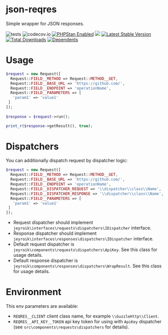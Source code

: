 # json-reqres

Simple wrapper for JSON responses.

![tests](https://github.com/jeyroik/json-reqres/workflows/PHP%20Composer/badge.svg?branch=master&event=push)
![codecov.io](https://codecov.io/gh/jeyroik/json-reqres/coverage.svg?branch=master)
<a href="https://github.com/phpstan/phpstan"><img src="https://img.shields.io/badge/PHPStan-enabled-brightgreen.svg?style=flat" alt="PHPStan Enabled"></a> 
<a href="https://codeclimate.com/github/jeyroik/json-reqres/maintainability"><img src="https://api.codeclimate.com/v1/badges/cf047cab53a8030f14b6/maintainability" /></a>
[![Latest Stable Version](https://poser.pugx.org/jeyroik/json-reqres/v)](//packagist.org/packages/jeyroik/json-reqres)
[![Total Downloads](https://poser.pugx.org/jeyroik/json-reqres/downloads)](//packagist.org/packages/jeyroik/json-reqres)
[![Dependents](https://poser.pugx.org/jeyroik/json-reqres/dependents)](//packagist.org/packages/jeyroik/json-reqres)


# Usage

```php
$request = new Request([
  Request::FIELD__METHOD => Request::METHOD__GET,
  Request::FIELD__BASE_URL => 'https://github.com/',
  Request::FIELD__ENDPOINT => 'operationName',
  Request::FIELD__PARAMETERS => [
   'param1' => 'value1'
 ]
]);
 
$response = $request->run();

print_r($response->getResult(), true);
```

# Dispatchers

You can additionally dispatch request by dispatcher logic:

```php
$request = new Request([
  Request::FIELD__METHOD => Request::METHOD__GET,
  Request::FIELD__BASE_URL => 'https://github.com/',
  Request::FIELD__ENDPOINT => 'operationName',
  Request::FIELD__DISPATCHER_REQUEST => '\\dispatcher\\class\\Name',
  Request::FIELD__DISPATCHER_RESPONSE => '\\dispatcher\\class\\Name',
  Request::FIELD__PARAMETERS => [
   'param1' => 'value1'
 ]
]);
```

- Request dispatcher should implement `jeyroik\interfaces\requests\dispatchers\IDispatcher` interface.
- Response dispatcher should implement `jeyroik\interfaces\responses\dispatchers\IDispatcher` interface.
- Default request dispatcher is `jeyroik\components\requests\dispatchers\ApiKey`. See this class for usage details.
- Default response dispatcher is `jeyroik\components\responses\dispatchers\WrapResult`. See this class for usage details.

# Environment

This env parameters are available:

- `REQRES__CLIENT` client class name, for example `\\GuzzleHttp\\Client`.
- `REQRES__API_KEY__TOKEN` api key token for using with `ApiKey` dispatcher (see `src\components\requests\dispatchers` for details).